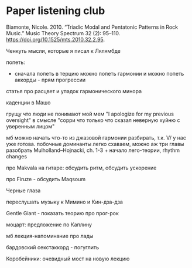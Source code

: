 # Paper listening club

Biamonte, Nicole. 2010. “Triadic Modal and Pentatonic Patterns in Rock Music.” Music Theory Spectrum 32 (2): 95–110. https://doi.org/10.1525/mts.2010.32.2.95.



Ченкуть мысли, которые я писал к Лялямбде

попеть: 
- сначала попеть в терцию
можно попеть гармонии
и можно попеть аккорды - прям прогрессии


статья про расцвет и упадок гармонического минора

каденции в Машо



грущу что люди не понимают мой мем "I apologize for my previous oversight" в смысле "сорри что только что сказал неверную хуйню с уверенным лицом"


мб можно начать что-то из джазовой гармонии разбирать, т.к. V/ у нас уже готова. побочные доминанты легко схаваем, можно аж три главы разобрать
Mulholland–Hojnacki, ch. 1-3 + начало лего-теории, rhythm changes

про Makvala на гитаре: обсудить ритм, обсудить ускорение

про Firuze - обсудить Maqsoum

Черные глаза

переслушать музыку к Мимино и Кин-дза-дза

Gentle Giant - показать теорию про прог-рок

моцарт: предложение по Каплину

мб лекция-напоминание про лады

бардовский секстаккорд - погуглить

Коробейники: очевидный мост на новую лекцию
